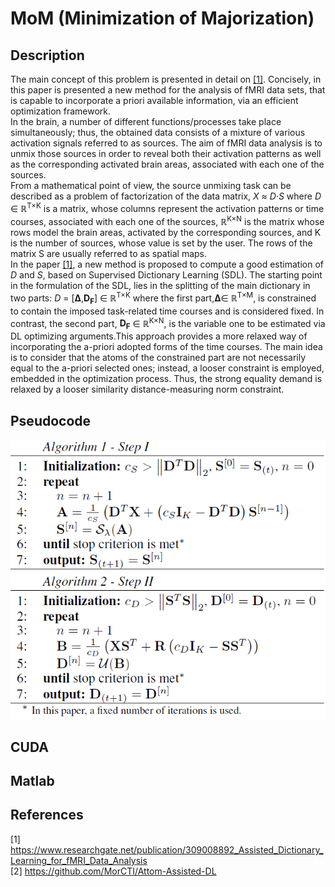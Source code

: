 # MoM (Minimization of Majorization)

## Description
The main concept of this problem is presented in detail on [[1]](https://www.researchgate.net/publication/309008892_Assisted_Dictionary_Learning_for_fMRI_Data_Analysis). Concisely, in this paper is
presented a new method for the analysis of fMRI data sets, that is capable to incorporate a priori available information, via an efficient
optimization framework.<br/>
In the brain, a number of different functions/processes take place simultaneously; thus, the obtained data consists of a mixture of
various activation signals referred to as sources. The aim of fMRI data analysis is to unmix those sources in order to reveal both their activation patterns as well as the corresponding activated brain areas, associated with each one of the sources.<br/>
From a mathematical point of view, the source unmixing task can be described as a problem of factorization of the data matrix, 
_X_ ≈ _D_·_S_ where _D_ ∈ ℝ<sup>T×K</sup> is a matrix, whose columns represent the activation patterns or time courses, associated with 
each one of the sources, ℝ<sup>K×N</sup> is the matrix whose rows model the brain areas, activated by the corresponding sources, and
K is the number of sources, whose value is set by the user. The rows of the matrix S are usually referred to as spatial maps. <br/>
In the paper [[1]](https://www.researchgate.net/publication/309008892_Assisted_Dictionary_Learning_for_fMRI_Data_Analysis), a new method
is proposed to compute a good estimation of _D_ and _S_, based on Supervised Dictionary Learning (SDL). The starting point in the 
formulation of the SDL, lies in the splitting of the main dictionary in two parts: _D_ = [**Δ**,**D<sub>F</sub>**] ∈ ℝ<sup>T×K</sup>
where the first part,**Δ**∈ ℝ<sup>T×M</sup>, is constrained to contain the imposed task-related time courses and is considered fixed. In
contrast, the second part, **D<sub>F</sub>** ∈ ℝ<sup>K×N</sup>, is the variable one to be estimated via DL optimizing arguments.This 
approach provides a more relaxed way of incorporating the a-priori adopted forms of the time courses. The main idea is to consider that 
the atoms of the constrained part are not necessarily equal to the a-priori selected ones; instead, a looser constraint is employed, 
embedded in the optimization process. Thus, the strong equality demand is relaxed by a looser similarity distance-measuring norm 
constraint.

## Pseudocode
![image](https://github.com/patschris/MoM/blob/master/MomPseudocode.png)

## CUDA

## Matlab

## References
[1] https://www.researchgate.net/publication/309008892_Assisted_Dictionary_Learning_for_fMRI_Data_Analysis<br/>
[2] https://github.com/MorCTI/Attom-Assisted-DL

